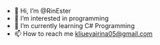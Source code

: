 - 👋 Hi, I’m @RinEster
- 👀 I’m interested in programming
- 🌱 I’m currently learning C# Programming
- 📫 How to reach me kliuevairina05@gmail.com

<!---
RinEster/RinEster is a ✨ special ✨ repository because its `README.md` (this file) appears on your GitHub profile.
You can click the Preview link to take a look at your changes.
--->
